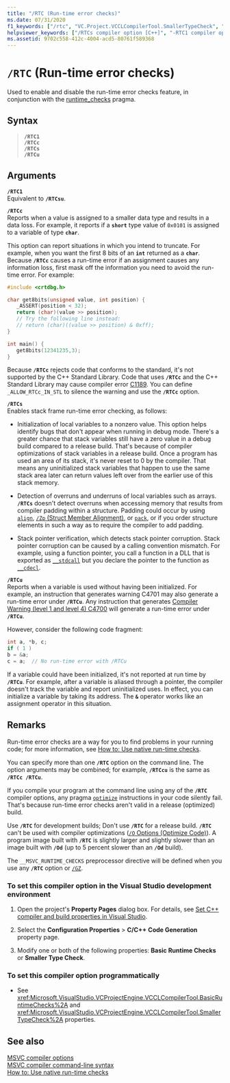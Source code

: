 ```yaml
---
title: "/RTC (Run-time error checks)"
ms.date: 07/31/2020
f1_keywords: ["/rtc", "VC.Project.VCCLCompilerTool.SmallerTypeCheck", "VC.Project.VCCLCompilerTool.UninitializedVariableCheck", "VC.Project.VCCLCompilerTool.StackFrameCheck", "VC.Project.VCCLCompilerTool.BasicRuntimeChecks"]
helpviewer_keywords: ["/RTCs compiler option [C++]", "-RTC1 compiler option [C++]", "run-time errors, error checks", "-RTCu compiler option [C++]", "/RTC1 compiler option [C++]", "/RTCc compiler option [C++]", "/RTCu compiler option [C++]", "__MSVC_RUNTIME_CHECKS macro", "-RTCs compiler option [C++]", "RTCs compiler option", "RTC1 compiler option", "run-time errors, run-time checks", "run-time checks, /RTC option", "RTCu compiler option", "RTCc compiler option", "-RTCc compiler option [C++]"]
ms.assetid: 9702c558-412c-4004-acd5-80761f589368
---
```

# `/RTC` (Run-time error checks)

Used to enable and disable the run-time error checks feature, in conjunction with the [runtime_checks](../../preprocessor/runtime-checks.md) pragma.

## Syntax

> **`/RTC1`**\
> **`/RTCc`**\
> **`/RTCs`**\
> **`/RTCu`**

## Arguments

**`/RTC1`**<br/>
Equivalent to **`/RTCsu`**.

**`/RTCc`**<br/>
Reports when a value is assigned to a smaller data type and results in a data loss. For example, it reports if a **`short`** type value of `0x0101` is assigned to a variable of type **`char`**.

This option can report situations in which you intend to truncate. For example, when you want the first 8 bits of an **`int`** returned as a **`char`**. Because **`/RTCc`** causes a run-time error if an assignment causes any information loss, first mask off the information you need to avoid the run-time error. For example:

```C
#include <crtdbg.h>

char get8bits(unsigned value, int position) {
   _ASSERT(position < 32);
   return (char)(value >> position);
   // Try the following line instead:
   // return (char)((value >> position) & 0xff);
}

int main() {
   get8bits(12341235,3);
}
```

Because **`/RTCc`** rejects code that conforms to the standard, it's not supported by the C++ Standard Library. Code that uses **`/RTCc`** and the C++ Standard Library may cause compiler error [C1189](../../error-messages/compiler-errors-1/fatal-error-c1189.md). You can define `_ALLOW_RTCc_IN_STL` to silence the warning and use the **`/RTCc`** option.

**`/RTCs`**<br/>
Enables stack frame run-time error checking, as follows:

- Initialization of local variables to a nonzero value. This option helps identify bugs that don't appear when running in debug mode. There's a greater chance that stack variables still have a zero value in a debug build compared to a release build. That's because of compiler optimizations of stack variables in a release build. Once a program has used an area of its stack, it's never reset to 0 by the compiler. That means any uninitialized stack variables that happen to use the same stack area later can return values left over from the earlier use of this stack memory.

- Detection of overruns and underruns of local variables such as arrays. **`/RTCs`** doesn't detect overruns when accessing memory that results from compiler padding within a structure. Padding could occur by using [`align`](../../cpp/align-cpp.md), [`/Zp` (Struct Member Alignment)](zp-struct-member-alignment.md), or [`pack`](../../preprocessor/pack.md), or if you order structure elements in such a way as to require the compiler to add padding.

- Stack pointer verification, which detects stack pointer corruption. Stack pointer corruption can be caused by a calling convention mismatch. For example, using a function pointer, you call a function in a DLL that is exported as [`__stdcall`](../../cpp/stdcall.md) but you declare the pointer to the function as [`__cdecl`](../../cpp/cdecl.md).

**`/RTCu`**<br/>
Reports when a variable is used without having been initialized. For example, an instruction that generates warning C4701 may also generate a run-time error under **`/RTCu`**. Any instruction that generates [Compiler Warning (level 1 and level 4) C4700](../../error-messages/compiler-warnings/compiler-warning-level-1-and-level-4-c4700.md) will generate a run-time error under **`/RTCu`**.

However, consider the following code fragment:

```cpp
int a, *b, c;
if ( 1 )
b = &a;
c = a;  // No run-time error with /RTCu
```

If a variable could have been initialized, it's not reported at run time by **`/RTCu`**. For example, after a variable is aliased through a pointer, the compiler doesn't track the variable and report uninitialized uses. In effect, you can initialize a variable by taking its address. The **`&`** operator works like an assignment operator in this situation.

## Remarks

Run-time error checks are a way for you to find problems in your running code; for more information, see [How to: Use native run-time checks](/visualstudio/debugger/how-to-use-native-run-time-checks).

You can specify more than one **`/RTC`** option on the command line. The option arguments may be combined; for example, **`/RTCcu`** is the same as **`/RTCc /RTCu`**.

If you compile your program at the command line using any of the **`/RTC`** compiler options, any pragma [`optimize`](../../preprocessor/optimize.md) instructions in your code silently fail. That's because run-time error checks aren't valid in a release (optimized) build.

Use **`/RTC`** for development builds; Don't use **`/RTC`** for a release build. **`/RTC`** can't be used with compiler optimizations ([`/O` Options (Optimize Code)](o-options-optimize-code.md)). A program image built with **`/RTC`** is slightly larger and slightly slower than an image built with **`/Od`** (up to 5 percent slower than an **`/Od`** build).

The `__MSVC_RUNTIME_CHECKS` preprocessor directive will be defined when you use any **`/RTC`** option or [`/GZ`](gz-enable-stack-frame-run-time-error-checking.md).

### To set this compiler option in the Visual Studio development environment

1. Open the project's **Property Pages** dialog box. For details, see [Set C++ compiler and build properties in Visual Studio](../working-with-project-properties.md).

1. Select the **Configuration Properties** > **C/C++**  **Code Generation** property page.

1. Modify one or both of the following properties: **Basic Runtime Checks** or **Smaller Type Check**.

### To set this compiler option programmatically

- See <xref:Microsoft.VisualStudio.VCProjectEngine.VCCLCompilerTool.BasicRuntimeChecks%2A> and <xref:Microsoft.VisualStudio.VCProjectEngine.VCCLCompilerTool.SmallerTypeCheck%2A> properties.

## See also

[MSVC compiler options](compiler-options.md)<br/>
[MSVC compiler command-line syntax](compiler-command-line-syntax.md)<br/>
[How to: Use native run-time checks](/visualstudio/debugger/how-to-use-native-run-time-checks)

